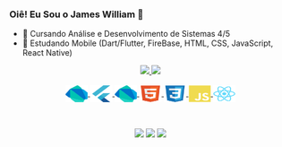 ### Oiê! Eu Sou o James William 🤖 

- 🔭 Cursando Análise e Desenvolvimento de Sistemas 4/5
- 🌱 Estudando Mobile (Dart/Flutter, FireBase, HTML, CSS, JavaScript, React Native)

<div align="center">
  <a href="https://github.com/Jwilliam92">
  <img height="150em" src="https://github-readme-stats.vercel.app/api?username=Jwilliam92&show_icons=true&theme=tokyonight&include_all_commits=true&count_private=true"/>
  <img height="150em" src="https://github-readme-stats.vercel.app/api/top-langs/?username=Jwilliam92&layout=compact&langs_count=7&theme=tokyonight"/>
</div>

 <div align="center" style="display: inline_block"><br> 
   <img align="center" alt="james-Dart" height="30" width="40" src="https://raw.githubusercontent.com/devicons/devicon/master/icons/dart/dart-original.svg">
   <img align="center" alt="james-Dart" height="30" width="40" src="https://raw.githubusercontent.com/devicons/devicon/master/icons/flutter/flutter-original.svg">
   <img align="center" alt="james-Dart" height="30" width="40" src="https://raw.githubusercontent.com/devicons/devicon/master/icons/dart/dart-original.svg">
  <img align="center" alt="james-HTML" height="30" width="40" src="https://raw.githubusercontent.com/devicons/devicon/master/icons/html5/html5-original.svg">
  <img align="center" alt="james-CSS" height="30" width="40" src="https://raw.githubusercontent.com/devicons/devicon/master/icons/css3/css3-original.svg">
   <img align="center" alt="james-Js" height="30" width="40" src="https://raw.githubusercontent.com/devicons/devicon/master/icons/javascript/javascript-plain.svg">
   <img align="center" alt="james-React" height="30" width="40" src="https://raw.githubusercontent.com/devicons/devicon/master/icons/react/react-original.svg">
   
   
</div>
  
  ##
  
  <div align="center" style="display: inline_block"><br>
  <a align="center" href="https://www.instagram.com/jameswilliam_s/" target="_blank"><img src="https://img.shields.io/badge/-Instagram-%23E4405F?style=for-the-badge&logo=instagram&logoColor=white" target="_blank"></a>
  <a align="center" href = "mailto:jameswilliam.edt@gmail.com"><img src="https://img.shields.io/badge/-Gmail-%23333?style=for-the-badge&logo=gmail&logoColor=white" target="_blank"></a>
  <a align="center" href="https://www.linkedin.com/in/james-william-443b6b77/" target="_blank"><img src="https://img.shields.io/badge/-LinkedIn-%230077B5?style=for-the-badge&logo=linkedin&logoColor=white" target="_blank"></a> 
  
